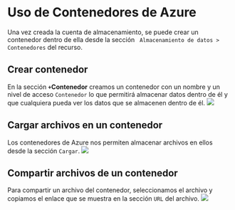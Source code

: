 # Uso de Contenedores de Azure

Una vez creada la cuenta de almacenamiento, se puede crear un contenedor dentro de ella desde la sección ``` Almacenamiento de datos > Contenedores``` del recurso.

## Crear contenedor
En la sección **```+```Contenedor** creamos un contenedor con un nombre y un nivel de acceso ```Contenedor``` lo que permitirá almacenar datos dentro de él y que cualquiera pueda ver los datos que se almacenen dentro de él.
![](https://akncus.blob.core.windows.net/git/8/K_000.jpg)

## Cargar archivos en un contenedor
Los contenedores de Azure nos permiten almacenar archivos en ellos desde la sección ```Cargar```.
![](https://akncus.blob.core.windows.net/git/8/K_001.jpg)

## Compartir archivos de un contenedor
Para compartir un archivo del contenedor, seleccionamos el archivo y copiamos el enlace que se muestra en la sección ```URL``` del archivo.
![](https://akncus.blob.core.windows.net/git/8/K_002.jpg)